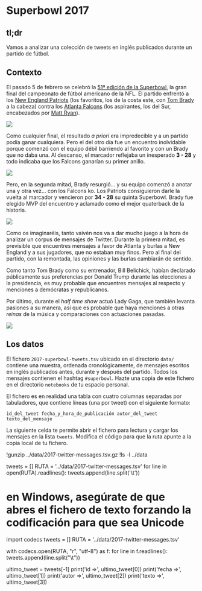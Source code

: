 # Superbowl 2017


## tl;dr

Vamos a analizar una colección de tweets en inglés publicados durante un partido de fútbol.


## Contexto

El pasado 5 de febrero se celebró la [51ª edición de la Superbowl](https://en.wikipedia.org/wiki/Super_Bowl_LI), la gran final del campeonato de fútbol americano de la NFL. El partido enfrentó a los [New England Patriots](https://en.wikipedia.org/wiki/New_England_Patriots) (los favoritos, los de la costa este, con [Tom Brady](https://en.wikipedia.org/wiki/Tom_Brady) a la cabeza) contra los [Atlanta Falcons](https://en.wikipedia.org/wiki/Atlanta_Falcons) (los aspirantes, los del Sur, encabezados por [Matt Ryan](https://en.wikipedia.org/wiki/Matt_Ryan_(American_football))).

![](http://bandageek.com/wp-content/uploads/2017/02/patriots-vs-falcons.jpg)

Como cualquier final, el resultado *a priori* era impredecible y a un partido podía ganar cualquiera. Pero el del otro día fue un encuentro inolvidable porque comenzó con el equipo débil barriendo al favorito y con un Brady que no daba una. Al descanso, el marcador reflejaba un inesperado **3 - 28** y todo indicaba que los Falcons ganarían su primer anillo.

![](https://pbs.twimg.com/media/C38X-Z-VUAA-UAV.jpg)

Pero, en la segunda mitad, Brady resurgió... y su equipo comenzó a anotar una y otra vez... con los Falcons ko. Los Patriots consiguieron darle la vuelta al marcador y vencieron por **34 - 28** su quinta Superbowl. Brady fue elegido MVP del encuentro y aclamado como el mejor quaterback de la historia.

![](http://images.complex.com/complex/images/c_limit,w_680/f_auto,fl_lossy,pg_1,q_auto/d36dh2j3micwoszunssh/tom-brady-new-england-patriots-vince-lombardi-trophy-super-bowl-li)

Como os imaginaréis, tanto vaivén nos va a dar mucho juego a la hora de analizar un corpus de mensajes de Twitter. Durante la primera mitad, es previsible que encuentres mensajes a favor de Atlanta y burlas a New England y a sus jugadores, que no estaban muy finos. Pero al final del partido, con la remontada, las opiniones y las burlas cambiarán de sentido.

Como tanto Tom Brady como su entrenador, Bill Belichick, habían declarado públicamente sus preferencias por Donald Trump durante las elecciones a la presidencia, es muy probable que encuentres mensajes al respecto y menciones a demócratas y republicanos.

Por último, durante el *half time show* actuó Lady Gaga, que también levanta pasiones a su manera, así que es probable que haya menciones a otras *reinas* de la música y comparaciones con actuaciones pasadas.

![](http://www.billboard.com/files/styles/article_main_image/public/media/12-lady-gaga-super-bowl-feb-2017-billboard-1548.jpg)


## Los datos

El fichero `2017-superbowl-tweets.tsv` ubicado en el directorio `data/` contiene una muestra, ordenada cronológicamente, de mensajes escritos en inglés publicados antes, durante y después del partido. Todos los mensajes contienen el hashtag `#superbowl`. Hazte una copia de este fichero en el directorio `notebooks` de tu espacio personal.

El fichero es en realidad una tabla con cuatro columnas separadas por tabuladores, que contiene líneas (una por tweet) con el siguiente formato:

    id_del_tweet fecha_y_hora_de_publicación autor_del_tweet texto_del_mensaje


La siguiente celda te permite abrir el fichero para lectura y cargar los mensajes en la lista `tweets`. Modifica el código para que la ruta apunte a la copia local de tu fichero.



!gunzip ../data/2017-twitter-messages.tsv.gz
!ls -l ../data


tweets = []
RUTA = '../data/2017-twitter-messages.tsv'
for line in open(RUTA).readlines():
    tweets.append(line.split('\t'))

# en Windows, asegúrate de que abres el fichero de texto forzando la codificación para que sea Unicode
import codecs
tweets = []
RUTA = '../data/2017-twitter-messages.tsv'

with codecs.open(RUTA, "r", "utf-8") as f:
    for line in f.readlines():
        tweets.append(line.split("\t"))

ultimo_tweet = tweets[-1]
print('id =>', ultimo_tweet[0])
print('fecha =>', ultimo_tweet[1])
print('autor =>', ultimo_tweet[2])
print('texto =>', ultimo_tweet[3])




